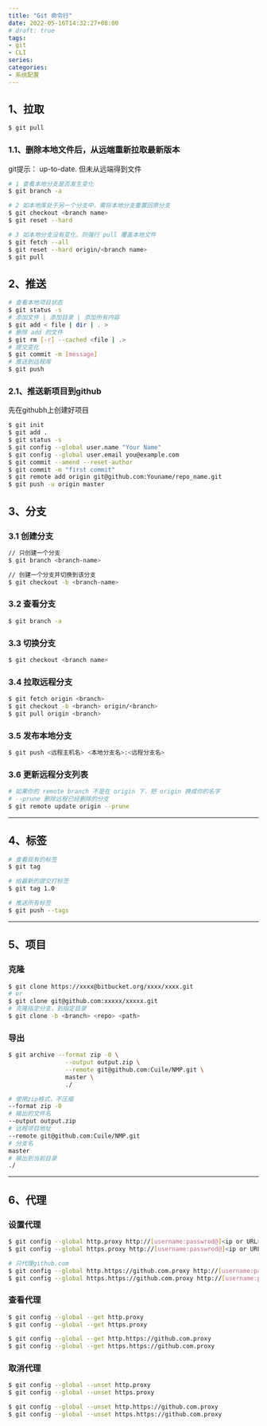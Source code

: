 ```yaml
---
title: "Git 命令行"
date: 2022-05-16T14:32:27+08:00
# draft: true
tags:
- git
- CLI
series:
categories:
- 系统配置
---
```


## 1、拉取

```bash
$ git pull
```

### 1.1、删除本地文件后，从远端重新拉取最新版本

git提示： up-to-date. 但未从远端得到文件

```bash
# 1 查看本地分支是否发生变化
$ git branch -a

# 2 如本地库处于另一个分支中，需将本地分支重置回原分支
$ git checkout <branch name>
$ git reset --hard

# 3 如本地分支没有变化，则强行 pull 覆盖本地文件
$ git fetch --all
$ git reset --hard origin/<branch name>
$ git pull
```

## 2、推送
```bash
# 查看本地项目状态
$ git status -s
# 添加文件 | 添加目录 | 添加所有内容
$ git add < file | dir | . >
# 删除 add 的文件
$ git rm [-r] --cached <file | .>
# 提交变化
$ git commit -m [message]
# 推送到远程库
$ git push
```

### 2.1、推送新项目到github

先在githubh上创建好项目

```bash
$ git init
$ git add .
$ git status -s
$ git config --global user.name "Your Name"
$ git config --global user.email you@example.com
$ git commit --amend --reset-author
$ git commit -m "first commit"
$ git remote add origin git@github.com:Youname/repo_name.git
$ git push -u origin master
```

## 3、分支

### 3.1 创建分支

```bash
// 只创建一个分支
$ git branch <branch-name>

// 创建一个分支并切换到该分支
$ git checkout -b <branch-name>
```

### 3.2 查看分支

```bash
$ git branch -a
```

### 3.3 切换分支

```bash
$ git checkout <branch name>
```

### 3.4 拉取远程分支

```bash
$ git fetch origin <branch>
$ git checkout -b <branch> origin/<branch>
$ git pull origin <branch>
```

### 3.5 发布本地分支
```bash
$ git push <远程主机名> <本地分支名>:<远程分支名>
```

### 3.6 更新远程分支列表

```bash
# 如果你的 remote branch 不是在 origin 下，把 origin 换成你的名字
# --prune 删除远程已经删除的分支
$ git remote update origin --prune
```

---

## 4、标签

```bash
# 查看现有的标签
$ git tag

# 给最新的提交打标签
$ git tag 1.0

# 推送所有标签
$ git push --tags
```

---

## 5、项目

### 克隆

```bash
$ git clone https://xxxx@bitbucket.org/xxxx/xxxx.git
# or 
$ git clone git@github.com:xxxxx/xxxxx.git
# 克隆指定分支，到指定目录
$ git clone -b <branch> <repo> <path>
```

### 导出

```bash
$ git archive --format zip -0 \
                --output output.zip \
                --remote git@github.com:Cuile/NMP.git \
                master \
                ./

# 使用zip格式，不压缩
--format zip -0
# 输出的文件名
--output output.zip
# 远程项目地址
--remote git@github.com:Cuile/NMP.git
# 分支名
master
# 输出到当前目录
./
```

---

## 6、代理

### 设置代理

```bash
$ git config --global http.proxy http://[username:passwrod@]<ip or URL>:port 
$ git config --global https.proxy http://[username:passwrod@]<ip or URL>:port

# 只代理github.com
$ git config --global http.https://github.com.proxy http://[username:passwrod@]<ip or URL>:port
$ git config --global https.https://github.com.proxy http://[username:passwrod@]<ip or URL>:port
```

### 查看代理

```bash
$ git config --global --get http.proxy
$ git config --global --get https.proxy

$ git config --global --get http.https://github.com.proxy
$ git config --global --get https.https://github.com.proxy
```

### 取消代理

```bash
$ git config --global --unset http.proxy
$ git config --global --unset https.proxy

$ git config --global --unset http.https://github.com.proxy
$ git config --global --unset https.https://github.com.proxy
```

